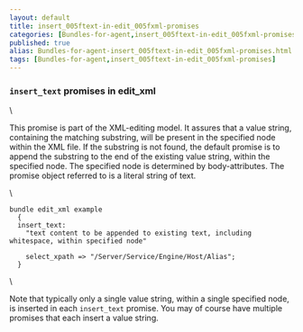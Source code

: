 ```yaml
---
layout: default
title: insert_005ftext-in-edit_005fxml-promises
categories: [Bundles-for-agent,insert_005ftext-in-edit_005fxml-promises]
published: true
alias: Bundles-for-agent-insert_005ftext-in-edit_005fxml-promises.html
tags: [Bundles-for-agent,insert_005ftext-in-edit_005fxml-promises]
---
```


### `insert_text` promises in edit\_xml

\

This promise is part of the XML-editing model. It assures that a value
string, containing the matching substring, will be present in the
specified node within the XML file. If the substring is not found, the
default promise is to append the substring to the end of the existing
value string, within the specified node. The specified node is
determined by body-attributes. The promise object referred to is a
literal string of text.

\

~~~~ {.verbatim}
bundle edit_xml example
  {
  insert_text:
    "text content to be appended to existing text, including whitespace, within specified node"

    select_xpath => "/Server/Service/Engine/Host/Alias";
  }
~~~~

\

Note that typically only a single value string, within a single
specified node, is inserted in each `insert_text` promise. You may of
course have multiple promises that each insert a value string.
